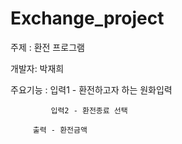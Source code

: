 # Exchange_project
주제 : 환전 프로그램

개발자: 박재희

주요기능 : 입력1 - 환전하고자 하는 원화입력

             입력2 - 환전종료 선택

	     출력 - 환전금액
